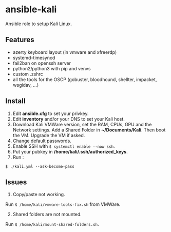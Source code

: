 # ansible-kali

Ansible role to setup Kali Linux.

## Features

- azerty keyboard layout (in vmware and xfreerdp)
- systemd-timesyncd
- fail2ban on openssh server
- python2/python3 with pip and venvs
- custom .zshrc
- all the tools for the OSCP (gobuster, bloodhound, shellter, impacket, wsgidav, ...)

## Install

1. Edit **ansible.cfg** to set your privkey.
2. Edit **inventory** and/or your DNS to set your Kali host.
3. Download Kali VMWare version, set the RAM, CPUs, GPU and the Network settings. Add a Shared Folder in **~/Documents/Kali**. Then boot the VM. Upgrade the VM if asked.
4. Change default passwords.
5. Enable SSH with `$ systemctl enable --now ssh`.
6. Put your pubkey in **/home/kali/.ssh/authorized_keys**.
7. Run :

```
$ ./kali.yml --ask-become-pass
```

## Issues

1. Copy/paste not working.

Run `$ /home/kali/vmware-tools-fix.sh` from VMWare.

2. Shared folders are not mounted.

Run `$ /home/kali/mount-shared-folders.sh`.

